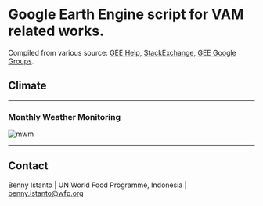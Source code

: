 # Google Earth Engine script for VAM related works. 
Compiled from various source: [GEE Help](https://developers.google.com/earth-engine/), [StackExchange](https://gis.stackexchange.com/questions/tagged/google-earth-engine), [GEE Google Groups](https://groups.google.com/forum/#!forum/google-earth-engine-developers).

## Climate
---
### Monthly Weather Monitoring
![mwm](/img/mwm.png)


---
## Contact
Benny Istanto | UN World Food Programme, Indonesia | benny.istanto@wfp.org
